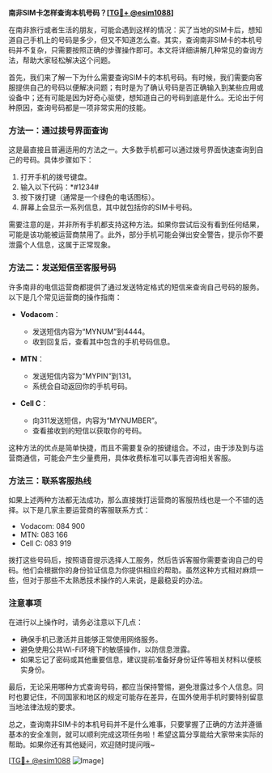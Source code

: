 **南非SIM卡怎样查询本机号码？[[TG💪+ @esim1088](https://t.me/s/esim1088)]**

在南非旅行或者生活的朋友，可能会遇到这样的情况：买了当地的SIM卡后，想知道自己手机上的号码是多少，但又不知道怎么查。其实，查询南非SIM卡的本机号码并不复杂，只需要按照正确的步骤操作即可。本文将详细讲解几种常见的查询方法，帮助大家轻松解决这个问题。

首先，我们来了解一下为什么需要查询SIM卡的本机号码。有时候，我们需要向客服提供自己的号码以便解决问题；有时是为了确认号码是否正确输入到某些应用或设备中；还有可能是因为好奇心驱使，想知道自己的号码到底是什么。无论出于何种原因，查询号码都是一项非常实用的技能。

### 方法一：通过拨号界面查询

这是最直接且普遍适用的方法之一。大多数手机都可以通过拨号界面快速查询到自己的号码。具体步骤如下：

1. 打开手机的拨号键盘。
2. 输入以下代码：*#1234#
3. 按下拨打键（通常是一个绿色的电话图标）。
4. 屏幕上会显示一系列信息，其中就包括你的SIM卡号码。

需要注意的是，并非所有手机都支持这种方法。如果你尝试后没有看到任何结果，可能是该功能被运营商禁用了。此外，部分手机可能会弹出安全警告，提示你不要泄露个人信息，这属于正常现象。

### 方法二：发送短信至客服号码

许多南非的电信运营商都提供了通过发送特定格式的短信来查询自己号码的服务。以下是几个常见运营商的操作指南：

- **Vodacom**：
  - 发送短信内容为“MYNUM”到4444。
  - 收到回复后，查看其中包含的手机号码信息。

- **MTN**：
  - 发送短信内容为“MYPIN”到131。
  - 系统会自动返回你的手机号码。

- **Cell C**：
  - 向311发送短信，内容为“MYNUMBER”。
  - 查看接收到的短信以获取你的号码。

这种方法的优点是简单快捷，而且不需要复杂的按键组合。不过，由于涉及到与运营商通信，可能会产生少量费用，具体收费标准可以事先咨询相关客服。

### 方法三：联系客服热线

如果上述两种方法都无法成功，那么直接拨打运营商的客服热线也是一个不错的选择。以下是几家主要运营商的客服联系方式：

- Vodacom: 084 900
- MTN: 083 166
- Cell C: 083 919

拨打这些号码后，按照语音提示选择人工服务，然后告诉客服你需要查询自己的号码。他们会根据你的身份验证信息为你提供相应的帮助。虽然这种方式相对麻烦一些，但对于那些不太熟悉技术操作的人来说，是最稳妥的办法。

### 注意事项

在进行以上操作时，请务必注意以下几点：

- 确保手机已激活并且能够正常使用网络服务。
- 避免使用公共Wi-Fi环境下的敏感操作，以防信息泄露。
- 如果忘记了密码或其他重要信息，建议提前准备好身份证件等相关材料以便核实身份。

最后，无论采用哪种方式查询号码，都应当保持警惕，避免泄露过多个人信息。同时也要记住，不同国家和地区的规定可能存在差异，在国外使用手机时要特别留意当地法律法规的要求。

总之，查询南非SIM卡的本机号码并不是什么难事，只要掌握了正确的方法并遵循基本的安全准则，就可以顺利完成这项任务啦！希望这篇分享能给大家带来实际的帮助。如果你还有其他疑问，欢迎随时提问哦~

[[TG💪+ @esim1088](https://t.me/s/esim1088) ![Image](https://i.postimg.cc/4NQfJmqS/Snipaste-2025-05-13-00-14-12.png)]